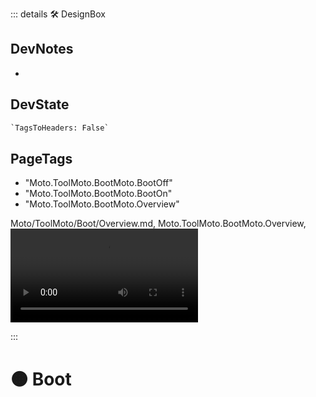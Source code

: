 ::: details 🛠 <dev>DesignBox</dev>

## DevNotes

-

## DevState

```py
`TagsToHeaders: False`
```

<h2>PageTags</h2>

- "Moto.ToolMoto.BootMoto.BootOff"
- "Moto.ToolMoto.BootMoto.BootOn"
- "Moto.ToolMoto.BootMoto.Overview"

Moto/ToolMoto/Boot/Overview.md, <dev>Moto.ToolMoto.BootMoto.Overview</dev>, ![Video_002.mp4](/PaperPhoto/Video_002.mp4)

:::

# 🟠 <moto>Boot</moto>